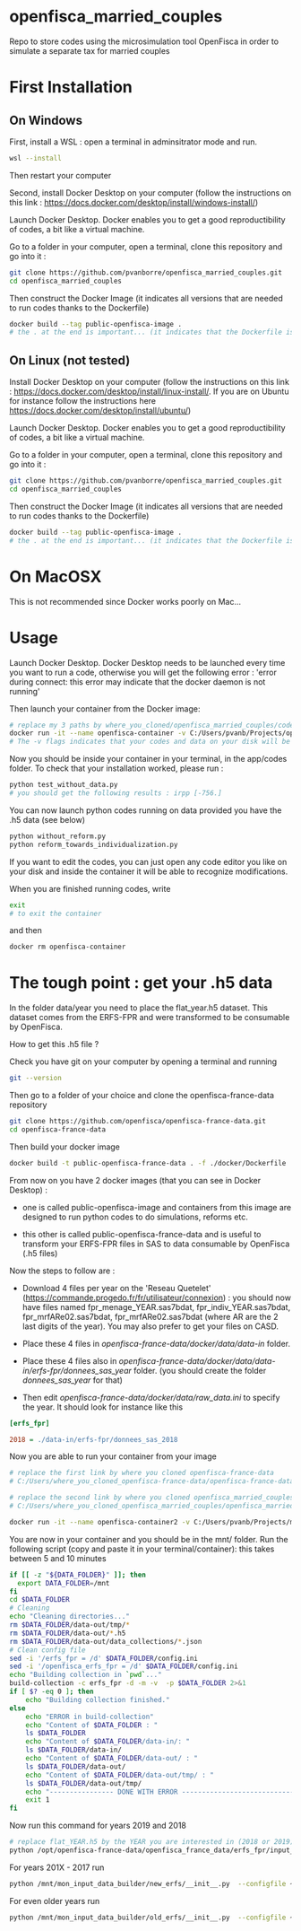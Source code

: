 # openfisca_married_couples
Repo to store codes using the microsimulation tool OpenFisca in order to simulate a separate tax for married couples

# First Installation 

## On Windows

First, install a WSL : open a terminal in adminsitrator mode and run.
```sh
wsl --install
```
Then restart your computer


Second, install Docker Desktop on your computer (follow the instructions on this link : https://docs.docker.com/desktop/install/windows-install/)

Launch Docker Desktop. Docker enables you to get a good reproductibility of codes, a bit like a virtual machine.

Go to a folder in your computer, open a terminal, clone this repository and go into it :
```sh
git clone https://github.com/pvanborre/openfisca_married_couples.git
cd openfisca_married_couples
```


Then construct the Docker Image (it indicates all versions that are needed to run codes thanks to the Dockerfile)
```sh
docker build --tag public-openfisca-image .
# the . at the end is important... (it indicates that the Dockerfile is at this location)
```

## On Linux (not tested)

Install Docker Desktop on your computer (follow the instructions on this link : https://docs.docker.com/desktop/install/linux-install/. If you are on Ubuntu for instance follow the instructions here https://docs.docker.com/desktop/install/ubuntu/)

Launch Docker Desktop. Docker enables you to get a good reproductibility of codes, a bit like a virtual machine.

Go to a folder in your computer, open a terminal, clone this repository and go into it :
```sh
git clone https://github.com/pvanborre/openfisca_married_couples.git
cd openfisca_married_couples
```


Then construct the Docker Image (it indicates all versions that are needed to run codes thanks to the Dockerfile)
```sh
docker build --tag public-openfisca-image .
# the . at the end is important... (it indicates that the Dockerfile is at this location)
```

# On MacOSX 

This is not recommended since Docker works poorly on Mac...

# Usage 

Launch Docker Desktop. Docker Desktop needs to be launched every time you want to run a code, otherwise you will get the following error : 'error during connect: this error may indicate that the docker daemon is not running'

Then launch your container from the Docker image:

```sh
# replace my 3 paths by where_you_cloned/openfisca_married_couples/codes and where_you_cloned/openfisca_married_couples/data and where_you_cloned/openfisca_married_couples/outputs
docker run -it --name openfisca-container -v C:/Users/pvanb/Projects/openfisca_married_couples/codes:/app/codes -v C:/Users/pvanb/Projects/openfisca_married_couples/data:/app/data -v C:/Users/pvanb/Projects/openfisca_married_couples/outputs:/app/outputs public-openfisca-image /bin/bash
# The -v flags indicates that your codes and data on your disk will be accessible inside the container, in the folders app/codes and app/data
```

Now you should be inside your container in your terminal, in the app/codes folder.
To check that your installation worked, please run : 
```sh
python test_without_data.py
# you should get the following results : irpp [-756.]
```


You can now launch python codes running on data provided you have the .h5 data (see below)
```sh
python without_reform.py
python reform_towards_individualization.py
```


If you want to edit the codes, you can just open any code editor you like on your disk and inside the container it will be able to recognize modifications.

When you are finished running codes, write 
```sh
exit
# to exit the container
``` 
and then 
```sh
docker rm openfisca-container
``` 

# The tough point : get your .h5 data 

In the folder data/year you need to place the flat_year.h5 dataset. This dataset comes from the ERFS-FPR and were transformed to be consumable by OpenFisca.

How to get this .h5 file ?

Check you have git on your computer by opening a terminal and running
```sh
git --version
``` 

Then go to a folder of your choice and clone the openfisca-france-data repository

```sh
git clone https://github.com/openfisca/openfisca-france-data.git
cd openfisca-france-data
``` 

Then build your docker image 
```sh
docker build -t public-openfisca-france-data . -f ./docker/Dockerfile
``` 

From now on you have 2 docker images (that you can see in Docker Desktop) :

+ one is called public-openfisca-image and containers from this image are designed to run python codes to do simulations, reforms etc.

+ this other is called public-openfisca-france-data and is useful to transform your ERFS-FPR files in SAS to data consumable by OpenFisca (.h5 files)

Now the steps to follow are : 

+ Download 4 files per year on the 'Reseau Quetelet' (https://commande.progedo.fr/fr/utilisateur/connexion) : you should now have files named fpr_menage_YEAR.sas7bdat, fpr_indiv_YEAR.sas7bdat, fpr_mrfARe02.sas7bdat, fpr_mrfARe02.sas7bdat (where AR are the 2 last digits of the year). You may also prefer to get your files on CASD.


+ Place these 4 files in _openfisca-france-data/docker/data/data-in_ folder.

+ Place these 4 files also in _openfisca-france-data/docker/data/data-in/erfs-fpr/donnees\_sas\_year_ folder. (you should create the folder _donnees\_sas\_year_ for that)

+ Then edit _openfisca-france-data/docker/data/raw_data.ini_ to specify the year.
It should look for instance like this 
```ini
[erfs_fpr]

2018 = ./data-in/erfs-fpr/donnees_sas_2018
```

Now you are able to run your container from your image
```sh
# replace the first link by where you cloned openfisca-france-data 
# C:/Users/where_you_cloned_openfisca-france-data/openfisca-france-data/docker/data

# replace the second link by where you cloned openfisca_married_couples 
# C:/Users/where_you_cloned_openfisca_married_couples/openfisca_married_couples/mon_input_data_builder

docker run -it --name openfisca-container2 -v C:/Users/pvanb/Projects/my_openfisca/gestion_donnees_erfs/openfisca-france-data/docker/data:/mnt -v C:/Users/pvanb/Projects/openfisca_married_couples/mon_input_data_builder:/mnt/mon_input_data_builder public-openfisca-france-data /bin/bash
``` 

You are now in your container and you should be in the mnt/ folder. Run the following script (copy and paste it in your terminal/container): this takes between 5 and 10 minutes
```sh
if [[ -z "${DATA_FOLDER}" ]]; then
  export DATA_FOLDER=/mnt
fi
cd $DATA_FOLDER
# Cleaning
echo "Cleaning directories..."
rm $DATA_FOLDER/data-out/tmp/*
rm $DATA_FOLDER/data-out/*.h5
rm $DATA_FOLDER/data-out/data_collections/*.json
# Clean config file
sed -i '/erfs_fpr = /d' $DATA_FOLDER/config.ini
sed -i '/openfisca_erfs_fpr = /d' $DATA_FOLDER/config.ini
echo "Building collection in `pwd`..."
build-collection -c erfs_fpr -d -m -v  -p $DATA_FOLDER 2>&1
if [ $? -eq 0 ]; then
    echo "Building collection finished."
else
    echo "ERROR in build-collection"
    echo "Content of $DATA_FOLDER : "
    ls $DATA_FOLDER
    echo "Content of $DATA_FOLDER/data-in/: "
    ls $DATA_FOLDER/data-in/
    echo "Content of $DATA_FOLDER/data-out/ : "
    ls $DATA_FOLDER/data-out/
    echo "Content of $DATA_FOLDER/data-out/tmp/ : "
    ls $DATA_FOLDER/data-out/tmp/
    echo "---------------- DONE WITH ERROR -----------------------------"
    exit 1
fi
``` 

Now run this command for years 2019 and 2018
```sh
# replace flat_YEAR.h5 by the YEAR you are interested in (2018 or 2019)
python /opt/openfisca-france-data/openfisca_france_data/erfs_fpr/input_data_builder/__init__.py  --configfile ~/.config/openfisca-survey-manager/raw_data.ini --file ./data-out/flat_YEAR.h5 2>&1
``` 
 
For years 201X - 2017 run
```sh
python /mnt/mon_input_data_builder/new_erfs/__init__.py  --configfile ~/.config/openfisca-survey-manager/raw_data.ini --file ./data-out/flat_YEAR.h5 2>&1
``` 

For even older years run
```sh
python /mnt/mon_input_data_builder/old_erfs/__init__.py  --configfile ~/.config/openfisca-survey-manager/raw_data.ini --file ./data-out/flat_YEAR.h5 2>&1
``` 